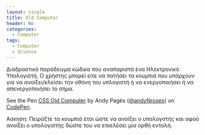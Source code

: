 ```yaml
---
layout: single
title: Old Computer
header: No
categories:
  - Computer
tags:
  - Computer
  - Science
---
```


Διαδραστικό παράδειγμα κώδικα που αναπαριστά ένα Ηλεκτρονικό Υπολογιστή. Ο χρήστης μπορεί είτε να πατήσει τα κουμπιά που υπάρχουν για να ανοίξει/κλείσει την οθόνη του υπλογιστή ή να ενεργοποιήσει ή να απενεργοποιήσει το σήμα.

<p data-height="350" data-theme-id="17517" data-slug-hash="mEzzAq" data-default-tab="result" data-user="Andy Pagès" class='codepen'>See the Pen <a href='https://codepen.io/andyNroses/pen/mEzzAq'>CSS Old Computer</a> by Andy Pagès (<a href='https://codepen.io/andyNroses/'>@andyNroses</a>) on <a href='http://codepen.io'>CodePen</a>.</p>
<script async src="//assets.codepen.io/assets/embed/ei.js"></script>

Ασκηση: Πειράξτε τα κουμπιά έτσι ώστε να ανοίξει ο υπολογστής και αφού ανοίξει ο υπολογιστής δώστε του να ετκελέσει μια ορθή εντολή. 
